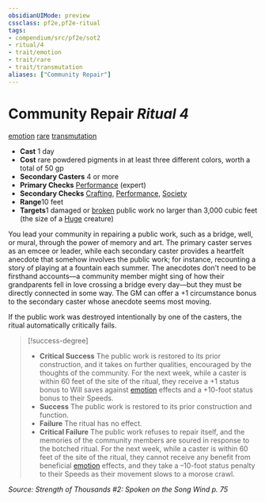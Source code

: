 ```yaml
---
obsidianUIMode: preview
cssclass: pf2e,pf2e-ritual
tags:
- compendium/src/pf2e/sot2
- ritual/4
- trait/emotion
- trait/rare
- trait/transmutation
aliases: ["Community Repair"]
---
```

# Community Repair *Ritual 4*  
[emotion](../../../rules/traits/emotion.md)  [rare](../../../rules/traits/rare.md)  [transmutation](../../../rules/traits/transmutation.md)  

- **Cast** 1 day
- **Cost** rare powdered pigments in at least three different colors, worth a total of 50 gp
- **Secondary Casters** 4 or more
- **Primary Checks** [Performance](../../skills.md#Performance) (expert)
- **Secondary Checks** [Crafting](../../skills.md#Crafting), [Performance](../../skills.md#Performance), [Society](../../skills.md#Society)
- **Range**10 feet
- **Targets**1 damaged or [broken](../../../rules/conditions.md#Broken) public work no larger than 3,000 cubic feet (the size of a [Huge](../../../rules/traits/huge-b1.md) creature)

You lead your community in repairing a public work, such as a bridge, well, or mural, through the power of memory and art. The primary caster serves as an emcee or leader, while each secondary caster provides a heartfelt anecdote that somehow involves the public work; for instance, recounting a story of playing at a fountain each summer. The anecdotes don't need to be firsthand accounts—a community member might sing of how their grandparents fell in love crossing a bridge every day—but they must be directly connected in some way. The GM can offer a +1 circumstance bonus to the secondary caster whose anecdote seems most moving.

If the public work was destroyed intentionally by one of the casters, the ritual automatically critically fails.

> [!success-degree] 
> - **Critical Success** The public work is restored to its prior construction, and it takes on further qualities, encouraged by the thoughts of the community. For the next week, while a caster is within 60 feet of the site of the ritual, they receive a +1 status bonus to Will saves against [emotion](../../../rules/traits/emotion.md) effects and a +10-foot status bonus to their Speeds.
> - **Success** The public work is restored to its prior construction and function.
> - **Failure** The ritual has no effect.
> - **Critical Failure** The public work refuses to repair itself, and the memories of the community members are soured in response to the botched ritual. For the next week, while a caster is within 60 feet of the site of the ritual, they cannot receive any benefit from beneficial [emotion](../../../rules/traits/emotion.md) effects, and they take a –10-foot status penalty to their Speeds as their movement slows to a morose crawl.

*Source: Strength of Thousands #2: Spoken on the Song Wind p. 75*
